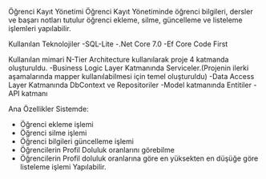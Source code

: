 Öğrenci Kayıt Yönetimi
Öğrenci Kayıt Yönetiminde öğrenci bilgileri, dersler ve başarı notları tutulur öğrenci ekleme, silme, güncelleme ve listeleme işlemleri yapılabilir.

Kullanılan Teknolojiler
-SQL-Lite
-.Net Core 7.0
-Ef Core Code First

Kullanılan mimari
 N-Tier Architecture kullanılarak proje 4 katmanda oluşturuldu.
 -Business Logic Layer Katmanında Serviceler.(Projenin ilerki aşamalarında mapper kullanılabilmesi için temel oluşturuldu)
 -Data Access Layer Katmanında DbContext ve Repositoriler
 -Model katmanında Entitiler
 -API katmanı

Ana Özellikler
Sistemde:
-  Öğrenci ekleme işlemi
-  Öğrenci silme işlemi
-  Öğrenci bilgileri güncelleme işlemi
-  Öğrencilerin Profil Doluluk oranlarını görebilme
-  Öğrencilerin Profil doluluk oranlarına göre en yüksekten en düşüğe göre listeleme işlemi
Yapılabilir.

